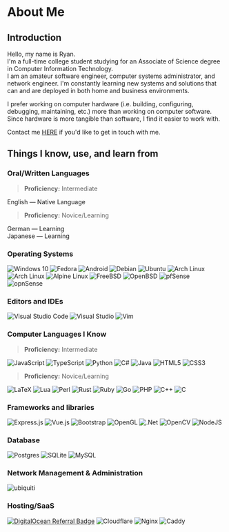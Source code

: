 # About Me

## Introduction

Hello, my name is Ryan.\
I'm a full-time college student studying for an Associate of Science degree in Computer Information Technology.\
I am an amateur software engineer, computer systems administrator, and network engineer. I'm constantly learning new systems and solutions that can and are deployed in both home and business environments.

I prefer working on computer hardware (i.e. building, configuring, debugging, maintaining, etc.) more than working on computer software. Since hardware is more tangible than software, I find it easier to work with.

Contact me [HERE](mailto:rbradley0@foxsys.org?subject=Contacting+From+Github) if you'd like to get in touch with me.

## Things I know, use, and learn from

### Oral/Written Languages

> **Proficiency:** Intermediate

English &horbar; Native Language

> **Proficiency:** Novice/Learning

German &horbar; Learning\
Japanese &horbar; Learning

### Operating Systems

![Windows 10](https://img.shields.io/badge/Windows-0078D6?style=for-the-badge&logo=windows&logoColor=white)
![Fedora](https://img.shields.io/badge/Fedora-294172?style=for-the-badge&logo=fedora&logoColor=white)
![Android](https://img.shields.io/badge/Android-3DDC84?style=for-the-badge&logo=android&logoColor=white)
![Debian](https://img.shields.io/badge/Debian-D70A53?style=for-the-badge&logo=debian&logoColor=white)
![Ubuntu](https://img.shields.io/badge/Ubuntu-E95420?style=for-the-badge&logo=ubuntu&logoColor=white)
![Arch Linux](https://img.shields.io/badge/Arch_Linux-1793D1?style=for-the-badge&logo=arch-linux&logoColor=white)
![Arch Linux](https://img.shields.io/badge/Manjaro-11AB00?style=for-the-badge&logo=manjaro&logoColor=white)
![Alpine Linux](https://img.shields.io/badge/Alpine_Linux-0D597F?style=for-the-badge&logo=alpine-linux&logoColor=white)
![FreeBSD](https://img.shields.io/badge/FreeBSD-FF0000?style=for-the-badge&logo=freebsd&logoColor=white)
![OpenBSD](https://img.shields.io/badge/OpenBSD-FFD700?style=for-the-badge&logo=openbsd&logoColor=black)
![pfSense](https://img.shields.io/badge/pfSense-0078d7?style=for-the-badge&logo=pfsense&logoColor=white)
![opnSense](https://img.shields.io/badge/opnSense-E95420?style=for-the-badge&logo=opnsense&logoColor=white)

### Editors and IDEs

![Visual Studio Code](https://img.shields.io/badge/VS_Code-0078d7?style=for-the-badge&logo=visual-studio-code&logoColor=white)
![Visual Studio](https://img.shields.io/badge/Visual_Studio-5C2D91?style=for-the-badge&logo=visual-studio&logoColor=white)
![Vim](https://img.shields.io/badge/VIM-%2311AB00?style=for-the-badge&logo=vim&logoColor=white)

### Computer Languages I Know

> **Proficiency:** Intermediate

![JavaScript](https://img.shields.io/badge/javascript-%23323330?style=for-the-badge&logo=javascript&logoColor=%23F7DF1E)
![TypeScript](https://img.shields.io/badge/typescript-%23007ACC?style=for-the-badge&logo=typescript&logoColor=white)
![Python](https://img.shields.io/badge/python-%2314354C?style=for-the-badge&logo=python&logoColor=white)
![C#](https://img.shields.io/badge/c%23-%23239120?style=for-the-badge&logo=c-sharp&logoColor=white)
![Java](https://img.shields.io/badge/java-%23ED8B00?style=for-the-badge&logo=java&logoColor=white)
![HTML5](https://img.shields.io/badge/html5-%23E34F26?style=for-the-badge&logo=html5&logoColor=white)
![CSS3](https://img.shields.io/badge/css3-%231572B6?style=for-the-badge&logo=css3&logoColor=white)

> **Proficiency:** Novice/Learning

![LaTeX](https://img.shields.io/badge/latex-%23008080?style=for-the-badge&logo=latex&logoColor=white)
![Lua](https://img.shields.io/badge/lua-%232C2D72?style=for-the-badge&logo=lua&logoColor=white)
![Perl](https://img.shields.io/badge/perl-%2339457E?style=for-the-badge&logo=perl&logoColor=white)
![Rust](https://img.shields.io/badge/rust-%23000000?style=for-the-badge&logo=rust&logoColor=white)
![Ruby](https://img.shields.io/badge/ruby-%23CC342D?style=for-the-badge&logo=ruby&logoColor=white)
![Go](https://img.shields.io/badge/go-%2300ADD8?style=for-the-badge&logo=go&logoColor=white)
![PHP](https://img.shields.io/badge/php-%23777BB4?style=for-the-badge&logo=php&logoColor=white)
![C++](https://img.shields.io/badge/c++-%2300599C?style=for-the-badge&logo=c%2B%2B&logoColor=white)
![C](https://img.shields.io/badge/c-%2300599C?style=for-the-badge&logo=c&logoColor=white)

### Frameworks and libraries

![Express.js](https://img.shields.io/badge/express.js-%23404d59?style=for-the-badge&logo=express&logoColor=%2361DAFB)
![Vue.js](https://img.shields.io/badge/vuejs-%2335495e?style=for-the-badge&logo=vue-dot-js&logoColor=%234FC08D)
![Bootstrap](https://img.shields.io/badge/bootstrap-%23563D7C?style=for-the-badge&logo=bootstrap&logoColor=white)
![OpenGL](https://img.shields.io/badge/OpenGL-%23FFFFFF?style=for-the-badge&logo=opengl)
![.Net](https://img.shields.io/badge/.NET-5C2D91?style=for-the-badge&logo=.net&logoColor=white)
![OpenCV](https://img.shields.io/badge/opencv-%23white?style=for-the-badge&logo=opencv&logoColor=white)
![NodeJS](https://img.shields.io/badge/node.js-%2343853D?style=for-the-badge&logo=node-dot-js&logoColor=white)

### Database

![Postgres](https://img.shields.io/badge/postgres-%23316192?style=for-the-badge&logo=postgresql&logoColor=white)
![SQLite](https://img.shields.io/badge/sqlite-%2307405e?style=for-the-badge&logo=sqlite&logoColor=white)
![MySQL](https://img.shields.io/badge/mysql-%2300f?style=for-the-badge&logo=mysql&logoColor=white)

### Network Management & Administration

![ubiquiti](https://img.shields.io/badge/ubiquiti-%2300f?style=for-the-badge&logo=ubiquiti&logoColor=white)

### Hosting/SaaS

[![DigitalOcean Referral Badge](https://img.shields.io/badge/DigitalOcean-%230167ff?style=for-the-badge&logo=digitalOcean&logoColor=white)](https://www.digitalocean.com/?refcode=ae0a1f51dd8d&utm_campaign=Referral_Invite&utm_medium=Referral_Program&utm_source=badge)
![Cloudflare](https://img.shields.io/badge/Cloudflare-%23FFA500?style=for-the-badge&logo=cloudflare&logoColor=white)
![Nginx](https://img.shields.io/badge/nginx-%23009639?style=for-the-badge&logo=nginx&logoColor=white)
![Caddy](https://img.shields.io/badge/caddy-%23009639?style=for-the-badge)
